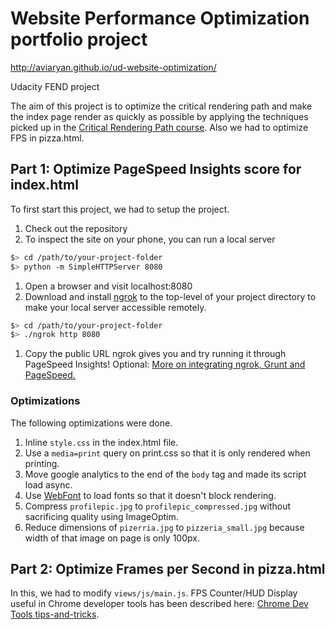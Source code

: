 # Website Performance Optimization portfolio project

http://aviaryan.github.io/ud-website-optimization/

Udacity FEND project

The aim of this project is to optimize the critical rendering path and make the index page render as quickly as possible by applying the techniques picked up in the [Critical Rendering Path course](https://www.udacity.com/course/ud884).
Also we had to optimize FPS in pizza.html.


## Part 1: Optimize PageSpeed Insights score for index.html

To first start this project, we had to setup the project.

1. Check out the repository
1. To inspect the site on your phone, you can run a local server

  ```bash
  $> cd /path/to/your-project-folder
  $> python -m SimpleHTTPServer 8080
  ```

1. Open a browser and visit localhost:8080
1. Download and install [ngrok](https://ngrok.com/) to the top-level of your project directory to make your local server accessible remotely.

  ``` bash
  $> cd /path/to/your-project-folder
  $> ./ngrok http 8080
  ```

1. Copy the public URL ngrok gives you and try running it through PageSpeed Insights! Optional: [More on integrating ngrok, Grunt and PageSpeed.](http://www.jamescryer.com/2014/06/12/grunt-pagespeed-and-ngrok-locally-testing/)

### Optimizations

The following optimizations were done.

1. Inline `style.css` in the index.html file.
2. Use a `media=print` query on print.css so that it is only rendered when printing.
3. Move google analytics to the end of the `body` tag and made its script load async.
4. Use [WebFont](https://github.com/typekit/webfontloader) to load fonts so that it doesn't block rendering.
5. Compress `profilepic.jpg` to `profilepic_compressed.jpg` without sacrificing quality using ImageOptim.
6. Reduce dimensions of `pizerria.jpg` to `pizzeria_small.jpg` because width of that image on page is only 100px.


## Part 2: Optimize Frames per Second in pizza.html

In this, we had to modify `views/js/main.js`. FPS Counter/HUD Display useful in Chrome developer tools has been described here: [Chrome Dev Tools tips-and-tricks](https://developer.chrome.com/devtools/docs/tips-and-tricks).


